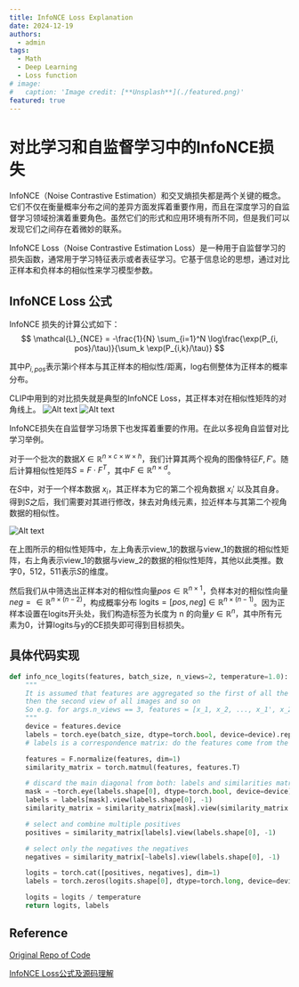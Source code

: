 ```yaml
---
title: InfoNCE Loss Explanation
date: 2024-12-19
authors:
  - admin
tags:
  - Math
  - Deep Learning
  - Loss function
# image:
#   caption: 'Image credit: [**Unsplash**](./featured.png)'
featured: true
---
```


# 对比学习和自监督学习中的InfoNCE损失
InfoNCE（Noise Contrastive Estimation）和交叉熵损失都是两个关键的概念。它们不仅在衡量概率分布之间的差异方面发挥着重要作用，而且在深度学习的自监督学习领域扮演着重要角色。虽然它们的形式和应用环境有所不同，但是我们可以发现它们之间存在着微妙的联系。

InfoNCE Loss（Noise Contrastive Estimation Loss）是一种用于自监督学习的损失函数，通常用于学习特征表示或者表征学习。它基于信息论的思想，通过对比正样本和负样本的相似性来学习模型参数。

## InfoNCE Loss 公式
InfoNCE 损失的计算公式如下：
$$
\mathcal{L}_{NCE} = -\frac{1}{N} \sum_{i=1}^N \log\frac{\exp(P_{i, pos}/\tau)}{\sum_k \exp(P_{i,k}/\tau)}
$$

其中$P_{i,pos}$表示第i个样本与其正样本的相似性/距离，log右侧整体为正样本的概率分布。

CLIP中用到的对比损失就是典型的InfoNCE Loss，其正样本对在相似性矩阵的对角线上。
![Alt text](/InfoNCE_Loss/QQ_1734618945685.png)
![Alt text](/InfoNCE_Loss/QQ_1734618971678.png)

InfoNCE损失在自监督学习场景下也发挥着重要的作用。在此以多视角自监督对比学习举例。

对于一个批次的数据$X\in \mathbb{R}^{n\times c\times w\times h}$，我们计算其两个视角的图像特征$F,F'$。随后计算相似性矩阵$S = F\cdot F^T$，其中$F \in \mathbb{R}^{n\times d}$。

在$S$中，对于一个样本数据 $x_i$，其正样本为它的第二个视角数据 $x_i'$ 以及其自身。得到$S$之后，我们需要对其进行修改，抹去对角线元素，拉近样本与其第二个视角数据的相似性。

![Alt text](/InfoNCE_Loss/QQ_1734620303984.png)

在上图所示的相似性矩阵中，左上角表示view_1的数据与view_1的数据的相似性矩阵，右上角表示view_1的数据与view_2的数据的相似性矩阵，其他以此类推。数字0，512，511表示$S$的维度。

然后我们从中筛选出正样本对的相似性向量$pos \in \mathbb{R}^{n\times1}$，负样本对的相似性向量$neg = \in \mathbb{R}^{n\times (n-2)}$，构成概率分布 $\text{logits} = [pos, neg] \in \mathbb{R}^{n\times (n-1)}$。因为正样本设置在logits开头处，我们构造标签为长度为 n 的向量$y \in \mathbb{R}^n$，其中所有元素为0，计算logits与y的CE损失即可得到目标损失。

## 具体代码实现


```python
def info_nce_logits(features, batch_size, n_views=2, temperature=1.0):
    """
    It is assumed that features are aggregated so the first of all the images is first, 
    then the second view of all images and so on
    So e.g. for args.n_views == 3, features = [x_1, x_2, ..., x_1', x_2', ...,  x_1'', x_2'', ...]
    """
    device = features.device
    labels = torch.eye(batch_size, dtype=torch.bool, device=device).repeat(n_views, n_views)
    # labels is a correspondence matrix: do the features come from the same image?

    features = F.normalize(features, dim=1)
    similarity_matrix = torch.matmul(features, features.T)

    # discard the main diagonal from both: labels and similarities matrix
    mask = ~torch.eye(labels.shape[0], dtype=torch.bool, device=device) # False on the diagonal, True elsewhere
    labels = labels[mask].view(labels.shape[0], -1)
    similarity_matrix = similarity_matrix[mask].view(similarity_matrix.shape[0], -1)

    # select and combine multiple positives
    positives = similarity_matrix[labels].view(labels.shape[0], -1)

    # select only the negatives the negatives
    negatives = similarity_matrix[~labels].view(labels.shape[0], -1)

    logits = torch.cat([positives, negatives], dim=1)
    labels = torch.zeros(logits.shape[0], dtype=torch.long, device=device)

    logits = logits / temperature
    return logits, labels

```

## Reference 
[Original Repo of Code](https://github.com/grypesc/CAMP/blob/main/utils/losses.py)

[InfoNCE Loss公式及源码理解](https://blog.csdn.net/weixin_43427721/article/details/134539003)